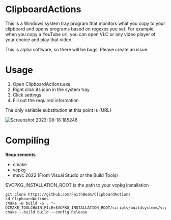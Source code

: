 # ClipboardActions

This is a Windows system tray program that monitors what you copy to your clipboard and opens programs based on regexes you set.
For example, when you copy a YouTube url, you can open VLC or any video player of your choice and play that video.

This is alpha software, so there will be bugs. Please create an issue.

# Usage

1. Open ClipboardActions.exe
2. Right click its icon in the system tray
3. Click settings
4. Fill out the required information

The only variable substitution at this point is {URL}

![Screenshot 2023-08-18 185246](https://github.com/FaithBeam/ClipboardActions/assets/32502411/869286ae-f2a1-4265-b6e6-c18200f4d465)

# Compiling

**Requirements**

- cmake
- vcpkg
- msvc 2022 (From Visual Studio or the Build Tools)

$VCPKG_INSTALLATION_ROOT is the path to your vcpkg installation

```
git clone https://github.com/FaithBeam/ClipboardActions
cd ClipboardActions
cmake -B build -S . "-DCMAKE_TOOLCHAIN_FILE=$VCPKG_INSTALLATION_ROOT/scripts/buildsystems/vcpkg.cmake"
cmake --build build --config Release
```
